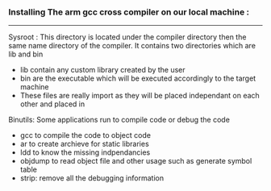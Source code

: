 ### Installing The arm gcc cross compiler on our local machine :

------

Sysroot : This directory is located under the compiler directory then the same name directory of the compiler. It contains two directories which are lib and bin

- lib contain any custom library created by the user
- bin are the executable which will be executed accordingly to the target machine
- These files are really import as they will be placed  independant on each other and placed in 



Binutils: Some applications run to compile code or debug the code

- gcc to compile the code to object code
- ar to create archieve for static libraries
- ldd to know the missing indpendancies
- objdump to read object file and other usage such as generate symbol table
- strip: remove all the debugging information 